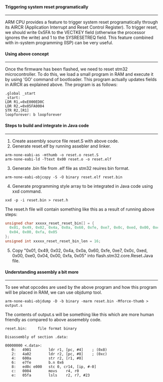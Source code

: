 #### Triggering system reset programatically
--------------------------------------------
ARM CPU provides a feature to trigger system reset programatically through its AIRCR (Application Interrupt and Reset Control Register). To trigger reset, we should write 0x5FA to the VECTKEY field (otherwise the processor ignores the write) and 1 to the SYSRESETREQ field. This feature combined with in-system programming (ISP) can be very useful.

#### Using above concept
------------------------
Once the firmware has been flashed, we need to reset stm32 microcontroller. To do this, we load a small program in RAM and execute it by using 'GO' command of bootloader. This program actually updates fields in AIRCR as explained above. The program is as follows:
```assembly
.global _start
_start:
LDR R1,=0xE000ED0C
LDR R2,=0x05FA0004
STR R2,[R1]
loopforever: b loopforever
```
#### Steps to build and integrate in Java code
----------------------------------------------
1. Create assembly source file reset.S with above code.
2. Generate reset.elf by running assebler and linker.
```assembly
arm-none-eabi-as -mthumb -o reset.o reset.S
arm-none-eabi-ld -Ttext 0x00 reset.o -o reset.elf
```
3. Generate .bin file from .elf file as stm32 reuires bin format.
```assembly
arm-none-eabi-objcopy -S -O binary reset.elf reset.bin
```
4. Generate programming style array to be integrated in Java code using xxd command.
```assembly
xxd -p -i reset.bin > reset.h
```
The reset.h file will contain something like this as a result of running above steps:
```c
unsigned char xxxxx_reset_reset_bin[] = {
  0x01, 0x49, 0x02, 0x4a, 0x0a, 0x60, 0xfe, 0xe7, 0x0c, 0xed, 0x00, 0xe0,
  0x04, 0x00, 0xfa, 0x05
};
unsigned int xxxxx_reset_reset_bin_len = 16;
```
5. Copy "0x01, 0x49, 0x02, 0x4a, 0x0a, 0x60, 0xfe, 0xe7, 0x0c, 0xed, 0x00, 0xe0,
  0x04, 0x00, 0xfa, 0x05" into flash.stm32.core.Reset.Java file.
  
  #### Understanding assembly a bit more
----------------------------------------
To see what opcodes are used by the above program and how this program will be placed in RAM, we can use objdump tool.
```assembly
arm-none-eabi-objdump -D -b binary -marm reset.bin -Mforce-thumb > output.s
```
The contents of output.s will be something like this which are more human friendly as compared to above assemebly code.
```assembly
reset.bin:     file format binary

Disassembly of section .data:

00000000 <.data>:
   0:	4901      	ldr	r1, [pc, #4]	; (0x8)
   2:	4a02      	ldr	r2, [pc, #8]	; (0xc)
   4:	600a      	str	r2, [r1, #0]
   6:	e7fe      	b.n	0x6
   8:	ed0c e000 	stc	0, cr14, [ip, #-0]
   c:	0004      	movs	r4, r0
   e:	05fa      	lsls	r2, r7, #23
```

